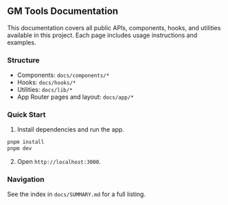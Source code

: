 ## GM Tools Documentation

This documentation covers all public APIs, components, hooks, and utilities available in this project. Each page includes usage instructions and examples.

### Structure
- Components: `docs/components/*`
- Hooks: `docs/hooks/*`
- Utilities: `docs/lib/*`
- App Router pages and layout: `docs/app/*`

### Quick Start
1) Install dependencies and run the app.
```bash
pnpm install
pnpm dev
```
2) Open `http://localhost:3000`.

### Navigation
See the index in `docs/SUMMARY.md` for a full listing.

